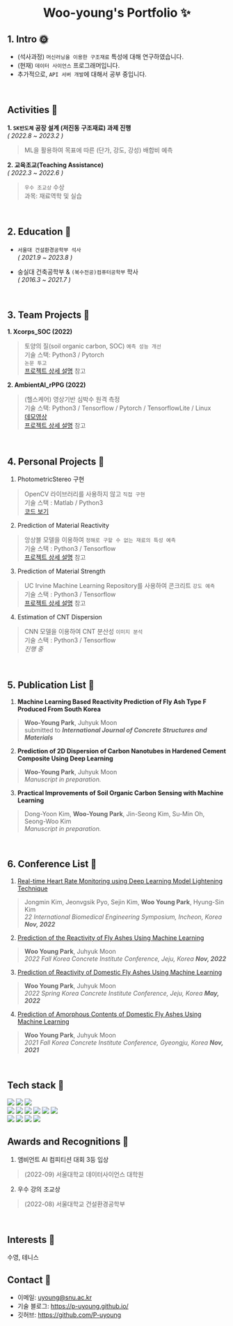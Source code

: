 <p align="center">
  <h1 align="center">Woo-young's Portfolio ✨</h1>
</p>

## 1. Intro :sun_with_face:
- (석사과정) `머신러닝을 이용한 구조재료` 특성에 대해 연구하였습니다.
- (현재) `데이터 사이언스` 프로그래머입니다. 
- 추가적으로, `API 서버 개발`에 대해서 공부 중입니다.
<br/>

## Activities  :full_moon_with_face:
**1. `SK반도체` 공장 설계 (저진동 구조재료) 과제 진행**　　　　　　　　　　　　　　　　　　　*( 2022.8 ~ 2023.2 )*   
> ML을 활용하여 목표에 따른 (단가, 강도, 강성) 배합비 예측  


**2. 교육조교(Teaching Assistance)**　　　　　　　　　　　　　　　　　　　　　　　　　　　　　*( 2022.3 ~ 2022.6 )*   
> `우수 조교상` 수상  
> 과목: 재료역학 및 실습
<br/>

## 2. Education :new_moon_with_face:

- `서울대 건설환경공학부 석사`　　　　　　　　　　　　　　　　　　　　　　　　　　　　　　　　　*( 2021.9 ~ 2023.8 )*

- 숭실대 건축공학부 & `(복수전공)컴퓨터공학부` 학사　　　　　　　　　　　　　　　　　　　　　　*( 2016.3 ~ 2021.7 )*    
<br/>

## 3. Team Projects 🌳
**1. Xcorps_SOC (2022)**   
>토양의 질(soil organic carbon, SOC) `예측 성능 개선`    
>기술 스택: Python3 / Pytorch    
>`논문 투고`  
>[프로젝트 상세 설명](https://github.com/P-uyoung/X-Corps_Soil-detection) 참고

**2. AmbientAI_rPPG (2022)**   
>(헬스케어) 영상기반 심박수 원격 측정  
>기술 스택: Python3 / Tensorflow / Pytorch / TensorflowLite / Linux  
>[데모영상](https://www.youtube.com/watch?v=GAX9GWvPWNs)    
>[프로젝트 상세 설명](https://github.com/P-uyoung/Ambient_RPPG) 참고
<br/>

## 4. Personal Projects 🌵
<!-- 4. Estimation of CNT -->
<!-- 5. (토이플젝) DB 모델링 -->
1. PhotometricStereo 구현  
> OpenCV 라이브러리를 사용하지 않고 `직접 구현`   
> 기술 스택 : Matlab / Python3    
> [코드 보기](https://github.com/P-uyoung/Computer-Vision/blob/main/photometricstereo.py)

2. Prediction of Material Reactivity  
> 앙상블 모델을 이용하여 `정해로 구할 수 없는 재료의 특성 예측`    
> 기술 스택 : Python3 / Tensorflow     
> [프로젝트 상세 설명](https://github.com/P-uyoung/AI-research/tree/master/Flyash) 참고

3. Prediction of Material Strength    
> UC Irvine Machine Learning Repository를 사용하여 콘크리트 `강도 예측`   
> 기술 스택 : Python3 / Tensorflow    
> [프로젝트 상세 설명](https://github.com/P-uyoung/AI-research/tree/master/Concrete) 참고

4. Estimation of CNT Dispersion   
> CNN 모델을 이용하여 CNT 분산성 `이미지 분석`   
> 기술 스택 : Python3 / Tensorflow    
> *진행 중*
<br/>

## 5. Publication List 📗 
1. **Machine Learning Based Reactivity Prediction of Fly Ash Type F Produced From South Korea**
> **Woo-Young Park**, Juhyuk Moon  
> submitted to ***International Journal of Concrete Structures and Materials***

2. **Prediction of 2D Dispersion of Carbon Nanotubes in Hardened Cement Composite Using Deep Learning**
> **Woo-Young Park**, Juhyuk Moon  
> *Manuscript in preparation.*

3. **Practical Improvements of Soil Organic Carbon Sensing with Machine Learning**
> Dong-Yoon Kim, **Woo-Young Park**, Jin-Seong Kim, Su-Min Oh, Seong-Woo Kim   
> *Manuscript in preparation.*
<br/>

## 6. Conference List 📘 
1. [Real-time Heart Rate Monitoring using Deep Learning Model Lightening Technique](https://github.com/P-uyoung/Portfolio/blob/main/conference_paper/rPPG.pdf)
> Jongmin Kim, Jeonvgsik Pyo, Sejin Kim, **Woo Young Park**, Hyung-Sin Kim  
> *22 International Biomedical Engineering Symposium, Incheon, Korea **Nov, 2022***

2. [Prediction of the Reactivity of Fly Ashes Using Machine Learning](https://github.com/P-uyoung/Portfolio/blob/main/conference_paper/2022_fall.pdf)
> **Woo Young Park**, Juhyuk Moon   
> *2022 Fall Korea Concrete Institute Conference, Jeju, Korea **Nov, 2022***

3. [Prediction of Reactivity of Domestic Fly Ashes Using Machine Learning](https://github.com/P-uyoung/Portfolio/blob/main/conference_paper/2022_spring.pdf)
> **Woo Young Park**, Juhyuk Moon   
> *2022 Spring Korea Concrete Institute Conference, Jeju, Korea **May, 2022***

4. [Prediction of Amorphous Contents of Domestic Fly Ashes Using Machine Learning](https://github.com/P-uyoung/Portfolio/blob/main/conference_paper/2021_fall.pdf)
> **Woo Young Park**, Juhyuk Moon   
> *2021 Fall Korea Concrete Institute Conference, Gyeongju, Korea **Nov, 2021***
<br/>

## Tech stack 🔧
  <span><img src="https://img.shields.io/badge/Python-05122A?style=flat-square&logo=python"/></span>
  <span><img src="https://img.shields.io/badge/Pytorch-EE4C2C?style=flat-square&logo=PyTorch&logoColor=white"></span>
  <span><img src="https://img.shields.io/badge/TensorFlow-FF6F00?style=flat-square&logo=TensorFlow&logoColor=white"></span>
  <br/>
  <span><img src="https://img.shields.io/badge/Java-ED8B00?style=flat-square&logo=Java"></span>
  <span><img src="https://img.shields.io/badge/Matlab-990000?style=flat-square&logo=matlab"></span>
  <span><img src="https://img.shields.io/badge/Linux-FCC624?style=flat-square&logo=Linux&logoColor=white"></span>
  <span><img src="https://img.shields.io/badge/C-A8B9CC?style=flat-square&logo=C&logoColor=white"/></span>
  <span><img src="https://img.shields.io/badge/C++-00599C?style=flat-square&logo=c%2B%2B"></span>
  <span><img src="https://img.shields.io/badge/mysql-4479A1?style=flat-square&logo=mysql&logoColor=white"></span>
  <br/>
  <span><img src="https://img.shields.io/badge/-Git-05122A?style=flat&logo=git"></span>
  <span><img src="https://img.shields.io/badge/-GitHub-05122A?style=flat&logo=github"></span>
  <span><img src="https://img.shields.io/badge/-Notion-000000?style=flat&logo=notion"></span> 
  <span><img src="https://img.shields.io/badge/-Latex-008080?style=flat&logo=LaTex"></span>
<br/>

## Awards and Recognitions 🎁
1. 앰비언트 AI 컴피티션 대회 3등 입상   
> (2022-09) 서울대학교 데이터사이언스 대학원  

2. 우수 강의 조교상   
> (2022-08) 서울대학교 건설환경공학부  
<br/>

## Interests 💪
수영,   테니스
<br/>

## Contact 🔗
- 이메일: uyoung@snu.ac.kr
- 기술 블로그: https://p-uyoung.github.io/
- 깃허브: https://github.com/P-uyoung

